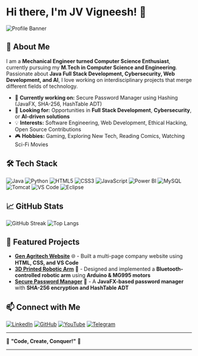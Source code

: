 # Hi there, I'm JV Vigneesh! 👋

![Profile Banner](https://github.com/vigneeshjv/vigneeshjv/img/ProfileBanner.png)  

## 🚀 About Me
I am a **Mechanical Engineer turned Computer Science Enthusiast**, currently pursuing my **M.Tech in Computer Science and Engineering**. Passionate about **Java Full Stack Development, Cybersecurity, Web Development, and AI**, I love working on interdisciplinary projects that merge different fields of technology.

- 🔭 **Currently working on:** Secure Password Manager using Hashing (JavaFX, SHA-256, HashTable ADT)  
- 🎯 **Looking for:** Opportunities in **Full Stack Development**, **Cybersecurity**, or **AI-driven solutions**  
- 💡 **Interests:** Software Engineering, Web Development, Ethical Hacking, Open Source Contributions  
- 🎮 **Hobbies:** Gaming, Exploring New Tech, Reading Comics, Watching Sci-Fi Movies  

## 🛠 Tech Stack

![Java](https://img.shields.io/badge/Java-ED8B00?style=for-the-badge&logo=java&logoColor=white)
![Python](https://img.shields.io/badge/Python-3776AB?style=for-the-badge&logo=python&logoColor=white)
![HTML5](https://img.shields.io/badge/HTML5-E34F26?style=for-the-badge&logo=html5&logoColor=white)
![CSS3](https://img.shields.io/badge/CSS3-1572B6?style=for-the-badge&logo=css3&logoColor=white)
![JavaScript](https://img.shields.io/badge/JavaScript-F7DF1E?style=for-the-badge&logo=javascript&logoColor=black)
![Power BI](https://img.shields.io/badge/PowerBI-F2C811?style=for-the-badge&logo=powerbi&logoColor=black)
![MySQL](https://img.shields.io/badge/MySQL-005C84?style=for-the-badge&logo=mysql&logoColor=white)
![Tomcat](https://img.shields.io/badge/Tomcat-F8DC75?style=for-the-badge&logo=apachetomcat&logoColor=black)
![VS Code](https://img.shields.io/badge/VS%20Code-0078D4?style=for-the-badge&logo=visualstudiocode&logoColor=white)
![Eclipse](https://img.shields.io/badge/Eclipse-2C2255?style=for-the-badge&logo=eclipse&logoColor=white)

## 📈 GitHub Stats

![GitHub Streak](https://streak-stats.demolab.com/?user=vigneeshjv&theme=radical&hide_border=true)
![Top Langs](https://github-readme-stats.vercel.app/api/top-langs/?username=vigneeshjv&layout=compact&theme=radical)

## 🚀 Featured Projects
- **[Gen Agritech Website](http://genagritech.com/)** 🌐 - Built a multi-page company website using **HTML, CSS, and VS Code**
- **[3D Printed Robotic Arm]()** 🤖 - Designed and implemented a **Bluetooth-controlled robotic arm** using **Arduino & MG995 motors**
- **[Secure Password Manager]()** 🔐 - A **JavaFX-based password manager** with **SHA-256 encryption and HashTable ADT**

## 📫 Connect with Me
[![LinkedIn](https://img.shields.io/badge/LinkedIn-0A66C2?style=for-the-badge&logo=linkedin&logoColor=white)](https://www.linkedin.com/in/vigneeshjv/)  [![GitHub](https://img.shields.io/badge/GitHub-181717?style=for-the-badge&logo=github&logoColor=white)](https://github.com/vigneeshjv)  [![YouTube](https://img.shields.io/badge/YouTube-FF0000?style=for-the-badge&logo=youtube&logoColor=white)](https://www.youtube.com/@havocgamingyt25)  [![Telegram](https://img.shields.io/badge/Telegram-26A5E4?style=for-the-badge&logo=telegram&logoColor=white)](http://t.me/havocking25)  




---
🌟 **"Code, Create, Conquer!"** 🚀

---
